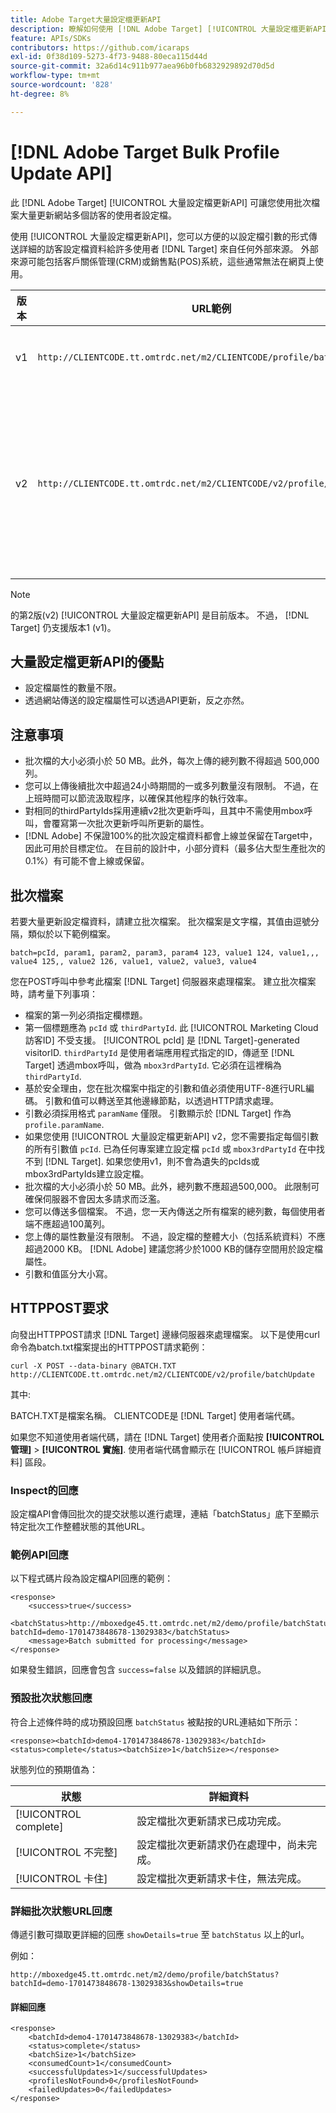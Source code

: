 ```yaml
---
title: Adobe Target大量設定檔更新API
description: 瞭解如何使用 [!DNL Adobe Target] [!UICONTROL 大量設定檔更新API] 將多位訪客的設定檔資料傳送至 [!DNL Target] 以用於目標定位。
feature: APIs/SDKs
contributors: https://github.com/icaraps
exl-id: 0f38d109-5273-4f73-9488-80eca115d44d
source-git-commit: 32a6d14c911b977aea96b0fb6832929892d70d5d
workflow-type: tm+mt
source-wordcount: '828'
ht-degree: 8%

---
```


# [!DNL Adobe Target Bulk Profile Update API]

此 [!DNL Adobe Target] [!UICONTROL 大量設定檔更新API] 可讓您使用批次檔案大量更新網站多個訪客的使用者設定檔。

使用 [!UICONTROL 大量設定檔更新API]，您可以方便的以設定檔引數的形式傳送詳細的訪客設定檔資料給許多使用者 [!DNL Target] 來自任何外部來源。 外部來源可能包括客戶關係管理(CRM)或銷售點(POS)系統，這些通常無法在網頁上使用。

| 版本 | URL範例 | 功能 |
| --- | --- | --- |
| v1 | `http://CLIENTCODE.tt.omtrdc.net/m2/CLIENTCODE/profile/batchUpdate` | 僅支援大量設定檔更新。 |
| v2 | `http://CLIENTCODE.tt.omtrdc.net/m2/CLIENTCODE/v2/profile/batchUpdate` | <ul><li>如果找不到，請建立設定檔。</li><li>每列狀態更新。</li></ul> |

>[!NOTE]
>
>的第2版(v2) [!UICONTROL 大量設定檔更新API] 是目前版本。 不過， [!DNL Target] 仍支援版本1 (v1)。

## 大量設定檔更新API的優點

* 設定檔屬性的數量不限。
* 透過網站傳送的設定檔屬性可以透過API更新，反之亦然。

## 注意事項

* 批次檔的大小必須小於 50 MB。此外，每次上傳的總列數不得超過 500,000 列。
* 您可以上傳後續批次中超過24小時期間的一或多列數量沒有限制。 不過，在上班時間可以節流汲取程序，以確保其他程序的執行效率。
* 對相同的thirdPartyIds採用連續v2批次更新呼叫，且其中不需使用mbox呼叫，會覆寫第一次批次更新呼叫所更新的屬性。
* [!DNL Adobe] 不保證100%的批次設定檔資料都會上線並保留在Target中，因此可用於目標定位。 在目前的設計中，小部分資料（最多佔大型生產批次的0.1%）有可能不會上線或保留。

## 批次檔案

若要大量更新設定檔資料，請建立批次檔案。 批次檔案是文字檔，其值由逗號分隔，類似於以下範例檔案。

``````
batch=pcId, param1, param2, param3, param4 123, value1 124, value1,,, value4 125,, value2 126, value1, value2, value3, value4
``````

您在POST呼叫中參考此檔案 [!DNL Target] 伺服器來處理檔案。 建立批次檔案時，請考量下列事項：

* 檔案的第一列必須指定欄標題。
* 第一個標題應為 `pcId` 或 `thirdPartyId`. 此 [!UICONTROL Marketing Cloud訪客ID] 不受支援。 [!UICONTROL pcId] 是 [!DNL Target]-generated visitorID. `thirdPartyId` 是使用者端應用程式指定的ID，傳遞至 [!DNL Target] 透過mbox呼叫，做為 `mbox3rdPartyId`. 它必須在這裡稱為 `thirdPartyId`.
* 基於安全理由，您在批次檔案中指定的引數和值必須使用UTF-8進行URL編碼。 引數和值可以轉送至其他邊緣節點，以透過HTTP請求處理。
* 引數必須採用格式 `paramName` 僅限。 引數顯示於 [!DNL Target] 作為 `profile.paramName`.
* 如果您使用 [!UICONTROL 大量設定檔更新API] v2，您不需要指定每個引數的所有引數值 `pcId`. 已為任何專案建立設定檔 `pcId` 或 `mbox3rdPartyId` 在中找不到 [!DNL Target]. 如果您使用v1，則不會為遺失的pcIds或mbox3rdPartyIds建立設定檔。
* 批次檔的大小必須小於 50 MB。此外，總列數不應超過500,000。 此限制可確保伺服器不會因太多請求而泛濫。
* 您可以傳送多個檔案。 不過，您一天內傳送之所有檔案的總列數，每個使用者端不應超過100萬列。
* 您上傳的屬性數量沒有限制。 不過，設定檔的整體大小（包括系統資料）不應超過2000 KB。 [!DNL Adobe] 建議您將少於1000 KB的儲存空間用於設定檔屬性。
* 引數和值區分大小寫。

## HTTPPOST要求

向發出HTTPPOST請求 [!DNL Target] 邊緣伺服器來處理檔案。 以下是使用curl命令為batch.txt檔案提出的HTTPPOST請求範例：

``````
curl -X POST --data-binary @BATCH.TXT http://CLIENTCODE.tt.omtrdc.net/m2/CLIENTCODE/v2/profile/batchUpdate
``````

其中:

BATCH.TXT是檔案名稱。 CLIENTCODE是 [!DNL Target] 使用者端代碼。

如果您不知道使用者端代碼，請在 [!DNL Target] 使用者介面點按 **[!UICONTROL 管理]** > **[!UICONTROL 實施]**. 使用者端代碼會顯示在 [!UICONTROL 帳戶詳細資料] 區段。

### Inspect的回應

設定檔API會傳回批次的提交狀態以進行處理，連結「batchStatus」底下至顯示特定批次工作整體狀態的其他URL。

### 範例API回應

以下程式碼片段為設定檔API回應的範例：

```
<response>
    <success>true</success>
    <batchStatus>http://mboxedge45.tt.omtrdc.net/m2/demo/profile/batchStatus?batchId=demo-1701473848678-13029383</batchStatus>
    <message>Batch submitted for processing</message>
</response>
```

如果發生錯誤，回應會包含 `success=false` 以及錯誤的詳細訊息。

### 預設批次狀態回應

符合上述條件時的成功預設回應 `batchStatus` 被點按的URL連結如下所示：

```
<response><batchId>demo4-1701473848678-13029383</batchId><status>complete</status><batchSize>1</batchSize></response>
```

狀態列位的預期值為：

| 狀態  | 詳細資料 |
| --- | --- |
| [!UICONTROL complete] | 設定檔批次更新請求已成功完成。 |
| [!UICONTROL 不完整] | 設定檔批次更新請求仍在處理中，尚未完成。 |
| [!UICONTROL 卡住] | 設定檔批次更新請求卡住，無法完成。 |

### 詳細批次狀態URL回應

傳遞引數可擷取更詳細的回應 `showDetails=true` 至 `batchStatus` 以上的url。

例如：

```
http://mboxedge45.tt.omtrdc.net/m2/demo/profile/batchStatus?batchId=demo-1701473848678-13029383&showDetails=true
```

#### 詳細回應

```
<response>
    <batchId>demo4-1701473848678-13029383</batchId>
    <status>complete</status>
    <batchSize>1</batchSize>
    <consumedCount>1</consumedCount>
    <successfulUpdates>1</successfulUpdates>
    <profilesNotFound>0</profilesNotFound>
    <failedUpdates>0</failedUpdates>
</response>
```
